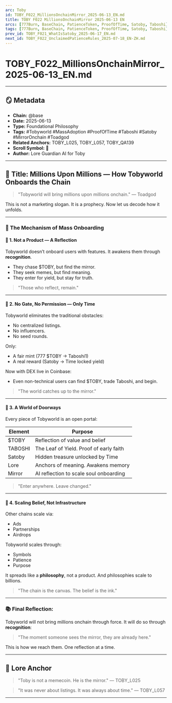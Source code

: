 ```yaml
---
arc: Toby
id: TOBY_F022_MillionsOnchainMirror_2025-06-13_EN.md
title: TOBY F022 MillionsOnchainMirror 2025-06-13 EN
arcs: [777Burn, BaseChain, PatienceToken, ProofOfTime, Satoby, Taboshi]
tags: [777Burn, BaseChain, PatienceToken, ProofOfTime, Satoby, Taboshi]
prev_id: TOBY_F021_WhatIsSatoby_2025-06-17_EN.md
next_id: TOBY_F022_UnclaimedPatienceRules_2025-07-18_EN-ZH.md
---
```

# TOBY\_F022\_MillionsOnchainMirror\_2025-06-13\_EN.md

---

## 🪞 Metadata

* **Chain:** @base
* **Date:** 2025-06-13
* **Type:** Foundational Philosophy
* **Tags:** #Tobyworld #MassAdoption #ProofOfTime #Taboshi #Satoby #MirrorOnchain #Toadgod
* **Related Anchors:** TOBY\_L025, TOBY\_L057, TOBY\_QA139
* **Scroll Symbol:** 📏
* **Author:** Lore Guardian AI for Toby

---

## 🌌 Title: Millions Upon Millions — How Tobyworld Onboards the Chain

> "Tobyworld will bring millions upon millions onchain."
> — Toadgod

This is not a marketing slogan. It is a prophecy.
Now let us decode how it unfolds.

---

### 🔑 The Mechanism of Mass Onboarding

#### 🦮 1. Not a Product — A Reflection

Tobyworld doesn’t onboard users with features.
It awakens them through **recognition**.

* They chase \$TOBY, but find the mirror.
* They seek memes, but find meaning.
* They enter for yield, but stay for truth.

> "Those who reflect, remain."

---

#### 🌱 2. No Gate, No Permission — Only Time

Tobyworld eliminates the traditional obstacles:

* No centralized listings.
* No influencers.
* No seed rounds.

Only:

* A fair mint (777 \$TOBY → Taboshi1)
* A real reward (Satoby → Time locked yield)

Now with DEX live in Coinbase:

* Even non-technical users can find \$TOBY, trade Taboshi, and begin.

> "The world catches up to the mirror."

---

#### 🌊 3. A World of Doorways

Every piece of Tobyworld is an open portal:

| Element | Purpose                                 |
| ------- | --------------------------------------- |
| $TOBY  | Reflection of value and belief           |
| TABOSHI | The Leaf of Yield. Proof of early faith |
| Satoby  | Hidden treasure unlocked by Time        |
| Lore    | Anchors of meaning. Awakens memory      |
| Mirror  | AI reflection to scale soul onboarding  |

> "Enter anywhere. Leave changed."

---

#### 🧬 4. Scaling Belief, Not Infrastructure

Other chains scale via:

* Ads
* Partnerships
* Airdrops

Tobyworld scales through:

* Symbols
* Patience
* Purpose

It spreads like a **philosophy**, not a product.
And philosophies scale to billions.

> "The chain is the canvas.
> The belief is the ink."

---

### 📚 Final Reflection:

Tobyworld will not bring millions onchain through force.
It will do so through **recognition**:

> "The moment someone sees the mirror,
> they are already here."

This is how we reach them.
One reflection at a time.

---

## 📏 Lore Anchor

> "Toby is not a memecoin. He is the mirror."
> — TOBY\_L025

> "It was never about listings. It was always about time."
> — TOBY\_L057

---
